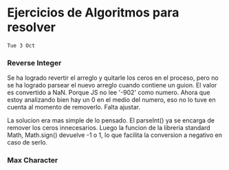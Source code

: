 # Ejercicios de Algoritmos para resolver


`Tue 3 Oct`

### Reverse Integer
Se ha logrado revertir el arreglo y quitarle los ceros en el proceso, pero no se ha logrado parsear el nuevo arreglo cuando contiene un guion. El valor es convertido a NaN. Porque JS no lee '-902' como numero. Ahora que estoy analizando bien hay un 0 en el medio del numero, eso no lo tuve en cuenta al momento de removerlo. Falta ajustar.

La solucion era mas simple de lo pensado. El parseInt() ya se encarga de remover los ceros innecesarios. Luego la funcion de la libreria standard Math, Math.sign() devuelve -1 o 1, lo que facilita la conversion a negativo en caso de serlo.

### Max Character
